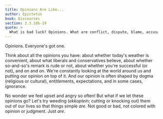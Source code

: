 ```yaml
---
title: Opinions Are Like...
author: Epictetus
book: Discourses
section: 3.3.18b-19
quote: >
  What is bad luck? Opinions. What are conflict, dispute, blame, accusation, irreverence, and frivolity? They are all opinions, and more than that, they are opinions that lie outside of our own reasoned choice, presented as if they were good or evil. Let a person shift their opinions only to what belongs in the field of their own choice, and I guarantee that person will have peace of mind, whatever is happening around them.
---
```


Opinions. Everyone's got one.

Think about all the opinions you have: about whether today's weather is convenient, about what liberals and conservatives believe, about whether so-and-so's remark is rude or not, about whether you're successful (or not), and on and on. We're constantly looking at the world around us and putting our opinion on top of it. And our opinion is often shaped by dogma (religious or cultural), entitlements, expectations, and in some cases, ignorance.

No wonder we feel upset and angry so often! But what if we let these opinions go? Let's try weeding (_ekkoptein_; cutting or knocking out) them out of our lives so that things simple _are_. Not good or bad, not colored with opinion or judgment. Just _are_.
